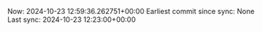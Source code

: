 Now: 2024-10-23 12:59:36.262751+00:00 Earliest commit since sync: None Last sync: 2024-10-23 12:23:00+00:00
